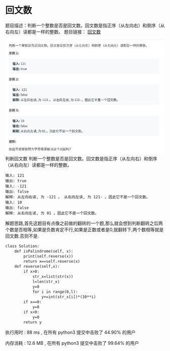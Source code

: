 回文数
================

题目描述：判断一个整数是否是回文数。回文数是指正序（从左向右）和倒序（从右向左）读都是一样的整数。
题目链接：
[回文数](https://leetcode-cn.com/problems/palindrome-number/)

![](images/image1.9.png)
判断回文数
判断一个整数是否是回文数。回文数是指正序（从左向右）和倒序（从右向左）读都是一样的整数。
```
输入: 121
输出: true
输入: -121
输出: false
解释: 从左向右读, 为 -121 。 从右向左读, 为 121- 。因此它不是一个回文数。
输入: 10
输出: false
解释: 从右向左读, 为 01 。因此它不是一个回文数。
```

解题思路,首先这题目有点像之前做的翻转的一个题,那么就会想到判断翻转之后两个数是否相等,如果是负数肯定不行,如果是正数或者是0,就翻转下,两个数相等就是回文数.否则不是.
```
class Solution:
    def isPalindrome(self, x):
        print(self.reverse(x))
        return x==self.reverse(x)
    def reverse(self,x):
        if x>0:
            str_x=list(str(x))
            l=len(str_x)
            y=0
            for i in range(0,l):
                y+=int(str_x[i])*(10**i)
        if x==0:
            y=0
        if x<0:
            y=0
        return y

```
执行用时 :
88 ms
, 在所有 python3 提交中击败了
44.90%
的用户

内存消耗 :
12.6 MB
, 在所有 python3 提交中击败了
99.64%
的用户